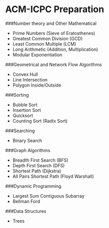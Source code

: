# ACM-ICPC Preparation

###Number theory and Other Mathematical
- Prime Numbers (Sieve of Eratosthenes)
- Greatest Common Division (GCD)
- Least Common Multiple (LCM)
- Long Arithmetic (Addition, Multiplication)
- Modular Exponentiation

###Geometrical and Network Flow Algorithms
- Convex Hull
- Line Intersection
- Polygon Inside/Outside

###Sorting
- Bubble Sort
- Insertion Sort
- Quicksort
- Counting Sort (Radix Sort)

###Searching
- Binary Search

###Graph Algorithms
- Breadth First Search (BFS)
- Depth First Search (DFS)
- Shortest Path (Dijkstra)
- All Pairs Shortest Path (Floyd Warshall)

###Dynamic Programming
- Largest Sum Contiguous Subarray
- Bellman Ford

###Data Structures
- Trees